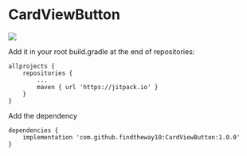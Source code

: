 # CardViewButton
[![](https://jitpack.io/v/findtheway10/CardViewButton.svg)](https://jitpack.io/#findtheway10/CardViewButton)


Add it in your root build.gradle at the end of repositories:
```
allprojects {
	repositories {
		...
		maven { url 'https://jitpack.io' }
	}
}
```
Add the dependency
```
dependencies {
	implementation 'com.github.findtheway10:CardViewButton:1.0.0'
}
```
